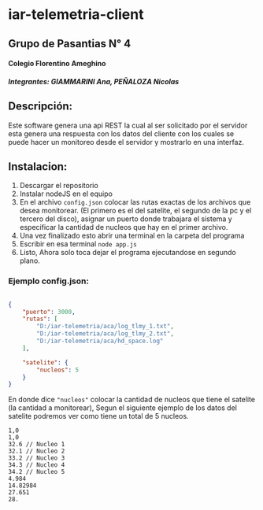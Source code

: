 # iar-telemetria-client
## Grupo de Pasantias N° 4
#### Colegio Florentino Ameghino
##### Integrantes: GIAMMARINI Ana, PEÑALOZA Nicolas

## Descripción:
Este software genera una api REST la cual al ser solicitado por el servidor esta genera una respuesta con los datos del cliente con los cuales se puede hacer un monitoreo desde el servidor y mostrarlo en una interfaz.

## Instalacion:

  1. Descargar el repositorio
  2. Instalar nodeJS en el equipo
  3. En el archivo `config.json` colocar las rutas exactas de los archivos que desea monitorear. (El primero es el del satelite, el segundo de la pc y el tercero del disco), asignar un puerto donde trabajara el sistema y especificar la cantidad de nucleos que hay en el primer archivo.
  4. Una vez finalizado esto abrir una terminal en la carpeta del programa
  5. Escribir en esa terminal `node app.js`
  6. Listo, Ahora solo toca dejar el programa ejecutandose en segundo plano.


### Ejemplo config.json:

```json

{
    "puerto": 3000,
    "rutas": [
        "D:/iar-telemetria/aca/log_tlmy_1.txt",
        "D:/iar-telemetria/aca/log_tlmy_2.txt",
        "D:/iar-telemetria/aca/hd_space.log"
    ],

    "satelite": {
        "nucleos": 5
    }
}

```

En donde dice `"nucleos"` colocar la cantidad de nucleos que tiene el satelite (la cantidad a monitorear), Segun el siguiente ejemplo de los datos del satelite podremos ver como tiene un total de 5 nucleos.

```
1,0
1,0
32.6 // Nucleo 1
32.1 // Nucleo 2
33.2 // Nucleo 3
34.3 // Nucleo 4
34.2 // Nucleo 5
4.984
14.82984
27.651
28.
```
